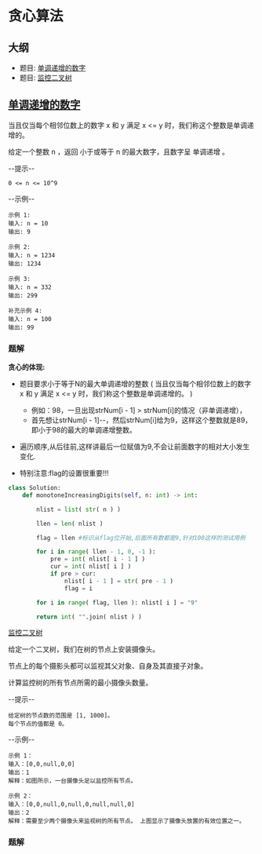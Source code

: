 # 贪心算法

## 大纲

- 题目: [单调递增的数字](https://leetcode.cn/problems/monotone-increasing-digits/description/)
- 题目: [监控二叉树](https://leetcode.cn/problems/binary-tree-cameras/description/)


## [单调递增的数字](https://leetcode.cn/problems/monotone-increasing-digits/description/)

当且仅当每个相邻位数上的数字 x 和 y 满足 x <= y 时，我们称这个整数是单调递增的。

给定一个整数 n ，返回 小于或等于 n 的最大数字，且数字呈 单调递增 。

--提示--
```
0 <= n <= 10^9
```

--示例--
```
示例 1:
输入: n = 10
输出: 9

示例 2:
输入: n = 1234
输出: 1234

示例 3:
输入: n = 332
输出: 299

补充示例 4:
输入: n = 100
输出: 99
```

### 题解

**贪心的体现:**

* 题目要求小于等于N的最大单调递增的整数 ( 当且仅当每个相邻位数上的数字 x 和 y 满足 x <= y 时，我们称这个整数是单调递增的。 )
  * 例如：98，一旦出现strNum[i - 1] > strNum[i]的情况（非单调递增），
  * 首先想让strNum[i - 1]--，然后strNum[i]给为9，这样这个整数就是89，即小于98的最大的单调递增整数。

* 遍历顺序,从后往前,这样讲最后一位赋值为9,不会让前面数字的相对大小发生变化.

* 特别注意:flag的设置很重要!!!

```python
class Solution:
    def monotoneIncreasingDigits(self, n: int) -> int:

        nlist = list( str( n ) )

        llen = len( nlist )

        flag = llen #标识从flag位开始,后面所有数都是9,针对100这样的测试用例

        for i in range( llen - 1, 0, -1 ):
            pre = int( nlist[ i - 1 ] )
            cur = int( nlist[ i ] )
            if pre > cur: 
                nlist[ i - 1 ] = str( pre - 1 )
                flag = i

        for i in range( flag, llen ): nlist[ i ] = "9"

        return int( "".join( nlist ) )
```


[监控二叉树](https://leetcode.cn/problems/binary-tree-cameras/description/)

给定一个二叉树，我们在树的节点上安装摄像头。

节点上的每个摄影头都可以监视其父对象、自身及其直接子对象。

计算监控树的所有节点所需的最小摄像头数量。

--提示--
```
给定树的节点数的范围是 [1, 1000]。
每个节点的值都是 0。
```

--示例--
```
示例 1：
输入：[0,0,null,0,0]
输出：1
解释：如图所示，一台摄像头足以监控所有节点。

示例 2：
输入：[0,0,null,0,null,0,null,null,0]
输出：2
解释：需要至少两个摄像头来监视树的所有节点。 上图显示了摄像头放置的有效位置之一。
```

### 题解

```python

```